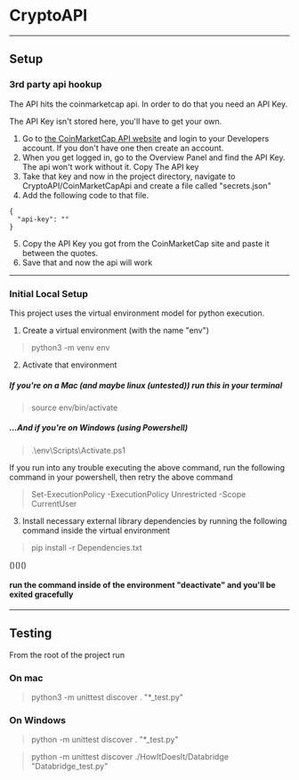 # CryptoAPI

---

## Setup

### 3rd party api hookup
The API hits the coinmarketcap api. In order to do that you need an API Key. 

The API Key isn't stored here, you'll have to get your own.
1. Go to [the CoinMarketCap API website](https://coinmarketcap.com/api/) and login to your Developers account. If you don't have one then create an account. 
2. When you get logged in, go to the Overview Panel and find the API Key. The api won't work without it.  Copy The API key 
3. Take that key and now in the project directory, navigate to CryptoAPI/CoinMarketCapApi and create a file called "secrets.json"
4. Add the following code to that file.

```
{
  "api-key": ""
}

```
5. Copy the API Key you got from the CoinMarketCap site and paste it between the quotes. 
6. Save that and now the api will work

---

### Initial Local Setup
This project uses the virtual environment model for python execution. 

1. Create a virtual environment (with the name "env")
> python3 -m venv env

2. Activate that environment 

##### If you're on a Mac (and maybe linux (untested)) run this in your terminal
> source env/bin/activate

##### ...And if you're on Windows (using Powershell)
> .\env\Scripts\Activate.ps1

If you run into any trouble executing the above command, run the following command in your powershell, then retry the above command
> Set-ExecutionPolicy -ExecutionPolicy Unrestricted -Scope CurrentUser

3. Install necessary external library dependencies by running the following command inside the virtual environment
> pip install -r Dependencies.txt 

()()()
#### run the command inside of the environment "deactivate" and you'll be exited gracefully

---

## Testing
From the root of the project run

### On mac
> python3 -m unittest discover . "*_test.py"

### On Windows
> python -m unittest discover . "*_test.py"


> python -m unittest discover ./HowItDoesIt/Databridge "Databridge_test.py"

